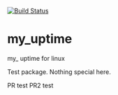[![Build Status](https://travis-ci.org/mehmetg/my_uptime.svg?branch=master)](https://travis-ci.org/mehmetg/my_uptime)

# my_uptime

my_ uptime for linux

Test package. Nothing special here.

PR test
PR2 test
